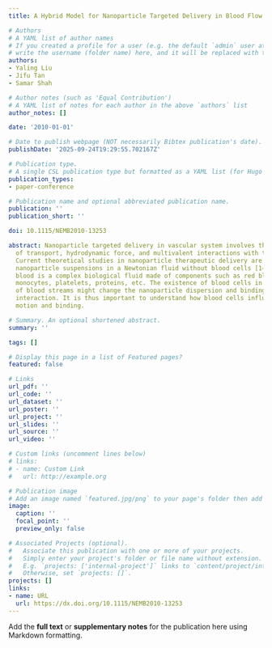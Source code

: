 ```yaml
---
title: A Hybrid Model for Nanoparticle Targeted Delivery in Blood Flow

# Authors
# A YAML list of author names
# If you created a profile for a user (e.g. the default `admin` user at `content/authors/admin/`), 
# write the username (folder name) here, and it will be replaced with their full name and linked to their profile.
authors:
- Yaling Liu
- Jifu Tan
- Samar Shah

# Author notes (such as 'Equal Contribution')
# A YAML list of notes for each author in the above `authors` list
author_notes: []

date: '2010-01-01'

# Date to publish webpage (NOT necessarily Bibtex publication's date).
publishDate: '2025-09-24T19:29:55.702167Z'

# Publication type.
# A single CSL publication type but formatted as a YAML list (for Hugo requirements).
publication_types:
- paper-conference

# Publication name and optional abbreviated publication name.
publication: ''
publication_short: ''

doi: 10.1115/NEMB2010-13253

abstract: Nanoparticle targeted delivery in vascular system involves the interplay
  of transport, hydrodynamic force, and multivalent interactions with targeted biosurfaces.
  Current theoretical studies in nanoparticle therapeutic delivery are limited to
  nanoparticle suspensions in a Newtonian fluid without blood cells [1–3]. However,
  blood is a complex biological fluid made of components such as red blood cells (RBC),
  monocytes, platelets, proteins, etc. The existence of blood cells in the core region
  of blood streams might change the nanoparticle dispersion and binding through cell-nanoparticle
  interaction. It is thus important to understand how blood cells influence nanoparticles
  motion and binding.

# Summary. An optional shortened abstract.
summary: ''

tags: []

# Display this page in a list of Featured pages?
featured: false

# Links
url_pdf: ''
url_code: ''
url_dataset: ''
url_poster: ''
url_project: ''
url_slides: ''
url_source: ''
url_video: ''

# Custom links (uncomment lines below)
# links:
# - name: Custom Link
#   url: http://example.org

# Publication image
# Add an image named `featured.jpg/png` to your page's folder then add a caption below.
image:
  caption: ''
  focal_point: ''
  preview_only: false

# Associated Projects (optional).
#   Associate this publication with one or more of your projects.
#   Simply enter your project's folder or file name without extension.
#   E.g. `projects: ['internal-project']` links to `content/project/internal-project/index.md`.
#   Otherwise, set `projects: []`.
projects: []
links:
- name: URL
  url: https://dx.doi.org/10.1115/NEMB2010-13253
---
```


Add the **full text** or **supplementary notes** for the publication here using Markdown formatting.
